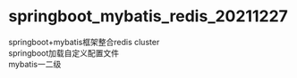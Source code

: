 # springboot_mybatis_redis_20211227
  springboot+mybatis框架整合redis cluster  
springboot加载自定义配置文件       
     mybatis一二级
